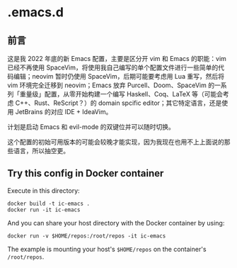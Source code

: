 # .emacs.d

## 前言

这是我 2022 年底的新 Emacs 配置，主要是区分开 vim 和 Emacs 的职能：vim 已经不再使用 SpaceVim，将使用我自己编写的单个配置文件进行一些简单的代码编辑；neovim 暂时仍使用 SpaceVim，后期可能要考虑用 Lua 重写，然后将 vim 环境完全迁移到 neovim；Emacs 放弃 Purcell、Doom、SpaceVim 的一系列「重量级」配置，从零开始构建一个编写 Haskell、Coq、LaTeX 等（可能会考虑 C++、Rust、ReScript？）的 domain spcific editor；其它特定语言，还是使用 JetBrains 的对应 IDE + IdeaVim。

计划是启动 Emacs 和 evil-mode 的双键位并可以随时切换。

这个配置的初始可用版本的可能会较晚才能实现，因为我现在也用不上上面说的那些语言，所以抽空更。

## Try this config in Docker container

Execute in this directory:

```
docker build -t ic-emacs .
docker run -it ic-emacs
```

And you can share your host directory with the Docker container by using:

```
docker run -v $HOME/repos:/root/repos -it ic-emacs
```

The example is mounting your host's `$HOME/repos` on the container's `/root/repos`.

